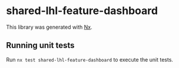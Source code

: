 # shared-lhl-feature-dashboard

This library was generated with [Nx](https://nx.dev).

## Running unit tests

Run `nx test shared-lhl-feature-dashboard` to execute the unit tests.
